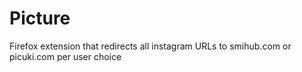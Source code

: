 # Picture
Firefox extension that redirects all instagram URLs to smihub.com or picuki.com per user choice
